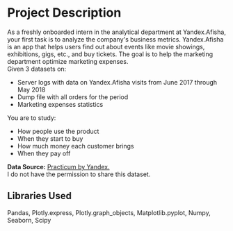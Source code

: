 # Project Description
As a freshly onboarded intern in the analytical department at Yandex.Afisha, your first task is to analyze the company's business metrics. Yandex.Afisha is an app that helps users find out about events like movie showings, exhibitions, gigs, etc., and buy tickets. The goal is to help the marketing department optimize marketing expenses.  
Given 3 datasets on:
* Server logs with data on Yandex.Afisha visits from June 2017 through May 2018
* Dump file with all orders for the period
* Marketing expenses statistics

You are to study:
* How people use the product
* When they start to buy
* How much money each customer brings
* When they pay off

**Data Source:** [Practicum by Yandex.](https://www.practicum100.com/)  
I do not have the permission to share this dataset.

## Libraries Used
Pandas, Plotly.express, Plotly.graph_objects, Matplotlib.pyplot, Numpy, Seaborn, Scipy
